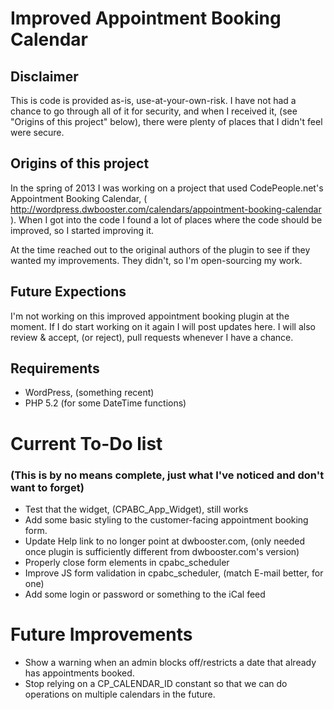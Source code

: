 # Improved Appointment Booking Calendar

## Disclaimer

This is code is provided as-is, use-at-your-own-risk. I have not had a chance to
go through all of it for security, and when I received it, (see "Origins of this
project" below), there were plenty of places that I didn't feel were secure.

## Origins of this project

In the spring of 2013 I was working on a project that used CodePeople.net's 
Appointment Booking Calendar, ( http://wordpress.dwbooster.com/calendars/appointment-booking-calendar ). When I got into the code I found a lot of places
where the code should be improved, so I started improving it.

At the time reached out to the original authors of the plugin to see if they 
wanted my improvements. They didn't, so I'm open-sourcing my work.

## Future Expections

I'm not working on this improved appointment booking plugin at the moment. If I
do start working on it again I will post updates here. I will also review &
accept, (or reject), pull requests whenever I have a chance.

## Requirements

* WordPress, (something recent)
* PHP 5.2 (for some DateTime functions)



# Current To-Do list
### (This is by no means complete, just what I've noticed and don't want to forget)


* Test that the widget, (CPABC_App_Widget), still works
* Add some basic styling to the customer-facing appointment booking form.
* Update Help link to no longer point at dwbooster.com, (only needed once plugin is sufficiently different from dwbooster.com's version)
* Properly close form elements in cpabc_scheduler
* Improve JS form validation in cpabc_scheduler, (match E-mail better, for one)
* Add some login or password or something to the iCal feed


# Future Improvements

* Show a warning when an admin blocks off/restricts a date that already has appointments booked.
* Stop relying on a CP_CALENDAR_ID constant so that we can do operations on multiple calendars in the future.